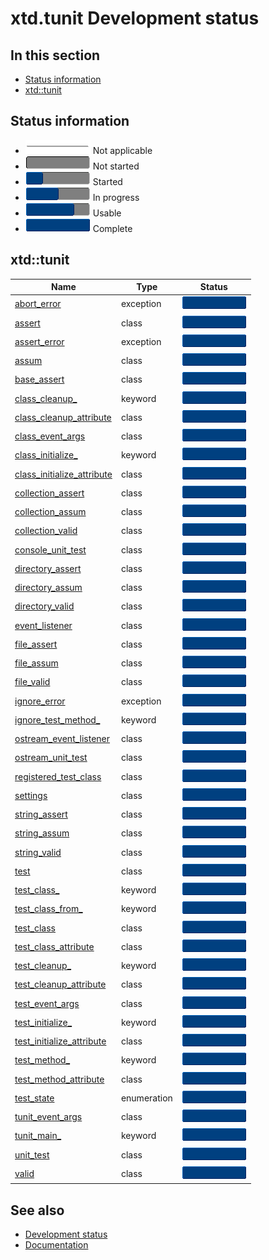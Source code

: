 # xtd.tunit Development status

## In this section

* [Status information](#status-information)
* [xtd::tunit](#xtdtunit)

## Status information

* ![progress](/pictures/progress_ina.png) Not applicable
* ![progress](/pictures/progress0.png) Not started
* ![progress](/pictures/progress25.png) Started
* ![progress](/pictures/progress50.png) In progress
* ![progress](/pictures/progress75.png) Usable
* ![progress](/pictures/progress100.png) Complete

## xtd::tunit

| Name                                                                                                                                      | Type         | Status                                 |
| ----------------------------------------------------------------------------------------------------------------------------------------- | ------------ | -------------------------------------- |
| [abort_error](https://github.com/gammasoft71/xtd/tree/master/src/xtd.tunit/include/xtd/tunit/abort_error.h)                               | exception    | ![progress](/pictures/progress100.png) |
| [assert](https://github.com/gammasoft71/xtd/tree/master/src/xtd.tunit/include/xtd/tunit/assert.h)                                         | class        | ![progress](/pictures/progress100.png) |
| [assert_error](https://github.com/gammasoft71/xtd/tree/master/src/xtd.tunit/include/xtd/tunit/assert_error.h)                             | exception    | ![progress](/pictures/progress100.png) |
| [assum](https://github.com/gammasoft71/xtd/tree/master/src/xtd.tunit/include/xtd/tunit/assum.h)                                           | class        | ![progress](/pictures/progress100.png) |
| [base_assert](https://github.com/gammasoft71/xtd/tree/master/src/xtd.tunit/include/xtd/tunit/base_assert.h)                               | class        | ![progress](/pictures/progress100.png) |
| [class_cleanup_](https://github.com/gammasoft71/xtd/tree/master/src/xtd.tunit/include/xtd/tunit/class_cleanup_attribute.h)                | keyword      | ![progress](/pictures/progress100.png) |
| [class_cleanup_attribute](https://github.com/gammasoft71/xtd/tree/master/src/xtd.tunit/include/xtd/tunit/class_cleanup_attribute.h)       | class        | ![progress](/pictures/progress100.png) |
| [class_event_args](https://github.com/gammasoft71/xtd/tree/master/src/xtd.tunit/include/xtd/tunit/class_event_args.h)                     | class        | ![progress](/pictures/progress100.png) |
| [class_initialize_](https://github.com/gammasoft71/xtd/tree/master/src/xtd.tunit/include/xtd/tunit/class_initialize_attribute.h)          | keyword      | ![progress](/pictures/progress100.png) |
| [class_initialize_attribute](https://github.com/gammasoft71/xtd/tree/master/src/xtd.tunit/include/xtd/tunit/class_initialize_attribute.h) | class        | ![progress](/pictures/progress100.png) |
| [collection_assert](https://github.com/gammasoft71/xtd/tree/master/src/xtd.tunit/include/xtd/tunit/collection_assert.h)                   | class        | ![progress](/pictures/progress100.png) |
| [collection_assum](https://github.com/gammasoft71/xtd/tree/master/src/xtd.tunit/include/xtd/tunit/collection_assum.h)                     | class        | ![progress](/pictures/progress100.png) |
| [collection_valid](https://github.com/gammasoft71/xtd/tree/master/src/xtd.tunit/include/xtd/tunit/collection_valid.h)                     | class        | ![progress](/pictures/progress100.png) |
| [console_unit_test](https://github.com/gammasoft71/xtd/tree/master/src/xtd.tunit/include/xtd/tunit/console_unit_test.h)                   | class        | ![progress](/pictures/progress100.png) |
| [directory_assert](https://github.com/gammasoft71/xtd/tree/master/src/xtd.tunit/include/xtd/tunit/directory_assert.h)                     | class        | ![progress](/pictures/progress100.png) |
| [directory_assum](https://github.com/gammasoft71/xtd/tree/master/src/xtd.tunit/include/xtd/tunit/directory_assum.h)                       | class        | ![progress](/pictures/progress100.png) |
| [directory_valid](https://github.com/gammasoft71/xtd/tree/master/src/xtd.tunit/include/xtd/tunit/directory_valid.h)                       | class        | ![progress](/pictures/progress100.png) |
| [event_listener](https://github.com/gammasoft71/xtd/tree/master/src/xtd.tunit/include/xtd/tunit/event_listener.h)                         | class        | ![progress](/pictures/progress100.png) |
| [file_assert](https://github.com/gammasoft71/xtd/tree/master/src/xtd.tunit/include/xtd/tunit/file_assert.h)                               | class        | ![progress](/pictures/progress100.png) |
| [file_assum](https://github.com/gammasoft71/xtd/tree/master/src/xtd.tunit/include/xtd/tunit/file_assum.h)                                 | class        | ![progress](/pictures/progress100.png) |
| [file_valid](https://github.com/gammasoft71/xtd/tree/master/src/xtd.tunit/include/xtd/tunit/file_valid.h)                                 | class        | ![progress](/pictures/progress100.png) |
| [ignore_error](https://github.com/gammasoft71/xtd/tree/master/src/xtd.tunit/include/xtd/tunit/ignore_error.h)                             | exception    | ![progress](/pictures/progress100.png) |
| [ignore_test_method_](https://github.com/gammasoft71/xtd/tree/master/src/xtd.tunit/include/xtd/tunit/test_method_attribute.h)             | keyword      | ![progress](/pictures/progress100.png) |
| [ostream_event_listener](https://github.com/gammasoft71/xtd/tree/master/src/xtd.tunit/include/xtd/tunit/ostream_event_listener.h)         | class        | ![progress](/pictures/progress100.png) |
| [ostream_unit_test](https://github.com/gammasoft71/xtd/tree/master/src/xtd.tunit/include/xtd/tunit/ostream_unit_test.h)                   | class        | ![progress](/pictures/progress100.png) |
| [registered_test_class](https://github.com/gammasoft71/xtd/tree/master/src/xtd.tunit/include/xtd/tunit/registered_test_class.h)           | class        | ![progress](/pictures/progress100.png) |
| [settings](https://github.com/gammasoft71/xtd/tree/master/src/xtd.tunit/include/xtd/tunit/settings.h)                                     | class        | ![progress](/pictures/progress100.png) |
| [string_assert](https://github.com/gammasoft71/xtd/tree/master/src/xtd.tunit/include/xtd/tunit/string_assert.h)                           | class        | ![progress](/pictures/progress100.png) |
| [string_assum](https://github.com/gammasoft71/xtd/tree/master/src/xtd.tunit/include/xtd/tunit/string_assum.h)                             | class        | ![progress](/pictures/progress100.png) |
| [string_valid](https://github.com/gammasoft71/xtd/tree/master/src/xtd.tunit/include/xtd/tunit/string_valid.h)                             | class        | ![progress](/pictures/progress100.png) |
| [test](https://github.com/gammasoft71/xtd/tree/master/src/xtd.tunit/include/xtd/tunit/test.h)                                             | class        | ![progress](/pictures/progress100.png) |
| [test_class_](https://github.com/gammasoft71/xtd/tree/master/src/xtd.tunit/include/xtd/tunit/test_class.h)                                | keyword      | ![progress](/pictures/progress100.png) |
| [test_class_from_](https://github.com/gammasoft71/xtd/tree/master/src/xtd.tunit/include/xtd/tunit/test_class.h)                           | keyword      | ![progress](/pictures/progress100.png) |
| [test_class](https://github.com/gammasoft71/xtd/tree/master/src/xtd.tunit/include/xtd/tunit/test_class.h)                                 | class        | ![progress](/pictures/progress100.png) |
| [test_class_attribute](https://github.com/gammasoft71/xtd/tree/master/src/xtd.tunit/include/xtd/tunit/test_class_attribute.h)             | class        | ![progress](/pictures/progress100.png) |
| [test_cleanup_](https://github.com/gammasoft71/xtd/tree/master/src/xtd.tunit/include/xtd/tunit/test_cleanup_attribute.h)                  | keyword      | ![progress](/pictures/progress100.png) |
| [test_cleanup_attribute](https://github.com/gammasoft71/xtd/tree/master/src/xtd.tunit/include/xtd/tunit/test_cleanup_attribute.h)         | class        | ![progress](/pictures/progress100.png) |
| [test_event_args](https://github.com/gammasoft71/xtd/tree/master/src/xtd.tunit/include/xtd/tunit/test_event_args.h)                       | class        | ![progress](/pictures/progress100.png) |
| [test_initialize_](https://github.com/gammasoft71/xtd/tree/master/src/xtd.tunit/include/xtd/tunit/test_initialize_attribute.h)            | keyword      | ![progress](/pictures/progress100.png) |
| [test_initialize_attribute](https://github.com/gammasoft71/xtd/tree/master/src/xtd.tunit/include/xtd/tunit/test_initialize_attribute.h)   | class        | ![progress](/pictures/progress100.png) |
| [test_method_](https://github.com/gammasoft71/xtd/tree/master/src/xtd.tunit/include/xtd/tunit/test_method_attribute.h)                    | keyword      | ![progress](/pictures/progress100.png) |
| [test_method_attribute](https://github.com/gammasoft71/xtd/tree/master/src/xtd.tunit/include/xtd/tunit/test_method_attribute.h)           | class        | ![progress](/pictures/progress100.png) |
| [test_state](https://github.com/gammasoft71/xtd/tree/master/src/xtd.tunit/include/xtd/tunit/test_state.h)                                 | enumeration  | ![progress](/pictures/progress100.png) |
| [tunit_event_args](https://github.com/gammasoft71/xtd/tree/master/src/xtd.tunit/include/xtd/tunit/tunit_event_args.h)                     | class        | ![progress](/pictures/progress100.png) |
| [tunit_main_](https://github.com/gammasoft71/xtd/tree/master/src/xtd.tunit/include/xtd/tunit/tunit_main.h)                                | keyword      | ![progress](/pictures/progress100.png) |
| [unit_test](https://github.com/gammasoft71/xtd/tree/master/src/xtd.tunit/include/xtd/tunit/unit_test.h)                                   | class        | ![progress](/pictures/progress100.png) |
| [valid](https://github.com/gammasoft71/xtd/tree/master/src/xtd.tunit/include/xtd/tunit/valid.h)                                           | class        | ![progress](/pictures/progress100.png) |

## See also

* [Development status](/docs/documentation/Development%20status)
* [Documentation](/docs/documentation)
